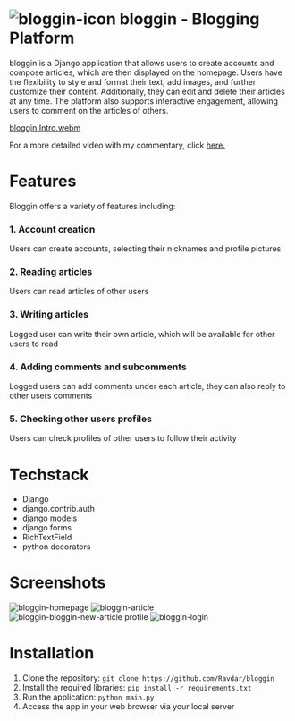# ![bloggin-icon](https://github.com/Ravdar/bloggin/assets/97836782/a34aef5d-7da2-4613-bd73-88fe9b6f50b1) bloggin - Blogging Platform




bloggin is a Django application that allows users to create accounts and compose articles, which are then displayed on the homepage. Users have the flexibility to style and format their text, add images, and further customize their content. Additionally, they can edit and delete their articles at any time. The platform also supports interactive engagement, allowing users to comment on the articles of others.


[bloggin Intro.webm](https://github.com/Ravdar/bloggin/assets/97836782/84c13d45-4875-4642-8205-2a33ee2dbff8)


For a more detailed video with my commentary, click [here.](https://www.youtube.com/watch?v=LvHkLwwYU04)

# Features

Bloggin offers a variety of features including:

### 1. Account creation
Users can create accounts, selecting their nicknames and profile pictures
### 2. Reading articles
Users can read articles of other users
### 3. Writing articles
Logged user can write their own article, which will be available for other users to read
### 4. Adding comments and subcomments
Logged users can add comments under each article, they can also reply to other users comments
### 5. Checking other users profiles
Users can check profiles of other users to follow their activity

# Techstack
* Django
* django.contrib.auth
* django models
* django forms
* RichTextField
* python decorators

# Screenshots
![bloggin-homepage](https://github.com/Ravdar/bloggin/assets/97836782/214be85b-d01b-49c7-84f0-35366463b779)
![bloggin-article](https://github.com/Ravdar/bloggin/assets/97836782/e0474381-2219-4f93-be2d-851e92104bd9)
![bloggin-![bloggin-new-article](https://github.com/Ravdar/bloggin/assets/97836782/c88505e4-2e89-466b-b918-50a61a92c101)
profile](https://github.com/Ravdar/bloggin/assets/97836782/492abb04-b31e-49f1-a4fb-36ad23687ece)
![bloggin-login](https://github.com/Ravdar/bloggin/assets/97836782/2c3765b5-0ecd-424f-afdf-73b8a9269021)


# Installation
1. Clone the repository:
```git clone https://github.com/Ravdar/bloggin```
2. Install the required libraries:
```pip install -r requirements.txt```
3. Run the application:
```python main.py```
4. Access the app in your web browser via your local server
